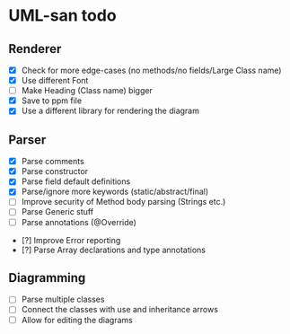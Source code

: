 # UML-san todo

## Renderer
-   [x] Check for more edge-cases (no methods/no fields/Large Class name)
-   [x] Use different Font
-   [ ] Make Heading (Class name) bigger
-   [x] Save to ppm file
-   [x] Use a different library for rendering the diagram

## Parser
-   [x] Parse comments
-   [x] Parse constructor
-   [x] Parse field default definitions
-   [x] Parse/ignore more keywords (static/abstract/final)
-   [ ] Improve security of Method body parsing (Strings etc.)
-   [ ] Parse Generic stuff
-   [ ] Parse annotations (@Override)
-   [?] Improve Error reporting
-   [?] Parse Array declarations and type annotations

## Diagramming
-   [ ] Parse multiple classes
-   [ ] Connect the classes with use and inheritance arrows
-   [ ] Allow for editing the diagrams
